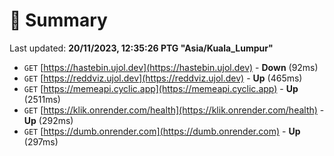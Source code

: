# 📖 Summary
Last updated: **20/11/2023, 12:35:26 PTG "Asia/Kuala_Lumpur"**

- `GET` [https://hastebin.ujol.dev](https://hastebin.ujol.dev) - **Down** (92ms)
- `GET` [https://reddviz.ujol.dev](https://reddviz.ujol.dev) - **Up** (465ms)
- `GET` [https://memeapi.cyclic.app](https://memeapi.cyclic.app) - **Up** (2511ms)
- `GET` [https://klik.onrender.com/health](https://klik.onrender.com/health) - **Up** (292ms)
- `GET` [https://dumb.onrender.com](https://dumb.onrender.com) - **Up** (297ms)
